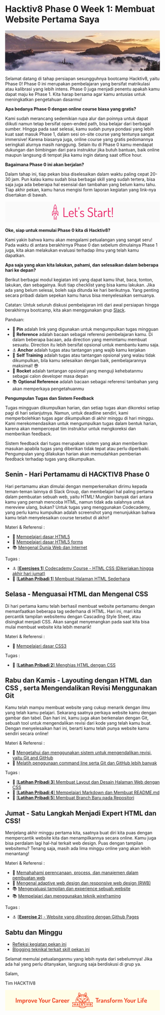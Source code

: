 # Hacktiv8 Phase 0 Week 1: Membuat Website Pertama Saya

![Header](assets/header-w1.jpg)

Selamat datang di tahap persiapan sesungguhnya bootcamp Hacktiv8, yaitu Phase 0! Phase 0 ini merupakan pembelajaran yang bersifat matrikulasi atau kalibrasi yang lebih intens. Phase 0 juga menjadi penentu apakah kamu dapat maju ke Phase 1. Kita harap bersama agar kamu antusias untuk meningkatkan pengetahuan dasarmu!

**Apa bedanya Phase 0 dengan online course biasa yang gratis?**

Kami sudah merancang sedemikian rupa alur dan poinnya untuk dapat diikuti namun tetap bersifat open-ended path, bisa belajar dari berbagai sumber. Hingga pada saat selesai, kamu sudah punya pondasi yang lebih kuat saat masuk Phase 1, dalam sesi on-site course yang tentunya sangat immersive! Karena biasanya juga, online course yang gratis pedomannya seringkali alurnya masih nanggung. Selain itu di Phase 0 kamu mendapat dukungan dan bimbingan dari para instruktur jika butuh bantuan, baik online maupun langsung di tempat jika kamu ingin datang saat office hour.

**Bagaimana Phase 0 ini akan berjalan?**

Dalam tahap ini, tiap pekan bisa diselesaikan dalam waktu paling cepat 20-30 jam. Pun kalau kamu sudah bisa berbagai skill yang sudah tertera, bisa saja juga ada beberapa hal esensial dan tambahan yang belum kamu tahu. Tiap akhir pekan, kamu harus mengisi form laporan kegiatan yang link-nya disertakan di bawah.

![Let's start!](assets/start.png)

**Oke, siap untuk memulai Phase 0 kita di Hacktiv8?**

Kami yakin bahwa kamu akan mengalami petualangan yang sangat seru! Pada waktu di antara berakhirnya Phase 0 dan sebelum dimulainya Phase 1 juga, kita akan melakukan evaluasi terhadap ilmu yang telah kamu dapatkan.

**Apa saja yang akan kita lakukan, pahami, dan selesaikan dalam beberapa hari ke depan?**

Berikut berbagai modul kegiatan inti yang dapat kamu lihat, baca, tonton, lakukan, dan sebagainya. Ikuti tiap checklist yang bisa kamu lakukan. Jika ada yang belum selesai, boleh saja ditunda ke hari berikutnya. Yang penting secara pribadi dalam sepekan kamu harus bisa menyelesaikan semuanya.

Catatan: Untuk seluruh diskusi pembelajaran inti dari awal persiapan hingga berakhirnya bootcamp, kita akan menggunakan grup [Slack](https://slack.com/).

Panduan:
- :pushpin: **Pin** adalah link yang digunakan untuk mengumpulkan tugas mingguan
- :notebook_with_decorative_cover: **Reference** adalah bacaan sebagai referensi pembelajaran kamu. Di dalam beberapa bacaan, ada direction yang memintamu membuat sesuatu. Direction itu lebih bersifat opsional untuk membantu kamu saja.
- :anchor: **Anchor** adalah tugas atau tantangan yang wajib kamu kerjakan
- 💪 **Self Training** adalah tugas atau tantangan opsional yang walau tidak dikumpulkan, bila kamu selesaikan dengan baik, pembelajarannya maksimal! 😎
- :rocket: **Rocket** adalah tantangan opsional yang menguji kehebatanmu sebagai calon developer masa depan
- :books: **Optional Reference** adalah bacaan sebagai referensi tambahan yang akan memperkaya pengetahuanmu

**Pengumpulan Tugas dan Sistem Feedback**

Tugas mingguan dikumpulkan harian, dan setiap tugas akan dikoreksi setiap pagi di hari selanjutnya. Namun, untuk deadline sendiri, kami memperbolehkan tugas agar dikumpulkan di akhir minggu di hari minggu. Kami merekomendasikan untuk mengumpulkan tugas dalam bentuk harian, karena akan mempercepat tim instruktur untuk mengkoreksi dan memberikan feedback.

<!-- Untuk mengumpulkan tugas, gunakan:
- :pushpin: [Form Pengumpulan Tugas Week 1 (Lively Fox/Batch 12)](https://airtable.com/shrvqPpSgxcxjjSXU) -->

Sistem feedback dari tugas merupakan sistem yang akan memberikan masukan apabila tugas yang diberikan tidak tepat atau perlu diperbaiki. Pengumpulan yang dilakukan harian akan memudahkan pemberian feedback terhadap tugas yang dikumpulkan.

## Senin - Hari Pertamamu di HACKTIV8 Phase 0
Hari pertamamu akan dimulai dengan memperkenalkan dirimu kepada teman-teman lainnya di Slack Group, dan
membelajari hal paling pertama dalam pembuatan sebuah web, yaitu HTML! Mungkin banyak dari antara kamu
yang pernah mencoba HTML, namun tidak ada salahnya untuk mereview ulang, bukan? Untuk tugas yang menggunakan Codecademy, yang perlu kamu kumpulkan adalah screenshot yang menunjukkan bahwa kamu telah menyelesaikan course tersebut di akhir!

Materi & Referensi :
- :notebook_with_decorative_cover:
[Mempelajari dasar HTML5](https://github.com/hacktiv8/phase-0-activities/blob/master/modules/html5-basics.md)
- :notebook_with_decorative_cover:
[Mempelajari dasar HTML5 forms](https://github.com/hacktiv8/phase-0-activities/blob/master/modules/html5-forms-basics.md)
- :books:
[Mengenal Dunia Web dan Internet](https://github.com/hacktiv8/phase-0-activities/blob/master/modules/internet-web.md)

Tugas :
- :anchor:
[[**Exercises 1**] Codecademy Course - HTML CSS (Dikerjakan hingga akhir hari jumat)](https://www.codecademy.com/learn/learn-html-css)
- 💪
[[**Latihan Pribadi 1**] Membuat Halaman HTML Sederhana](modules/anchor-laman-web-pertamaku.md)

## Selasa - Menguasai HTML dan Mengenal CSS
Di hari pertama kamu telah berhasil membuat website pertamamu dengan memanfaatkan beberapa tag sederhana di HTML. Hari ini, mari kita percantik tampilan websitemu dengan Cascading Style Sheet, atau disingkat menjadi CSS. Akan sangat menyenangkan pada saat kita bisa mulai membuat website kita lebih menarik!

Materi & Referensi :
- :notebook_with_decorative_cover:
[Mempelajari dasar CSS3](https://github.com/hacktiv8/phase-0-activities/blob/master/modules/css3-basics.md)

Tugas :
- 💪
[[**Latihan Pribadi 2**] Menghias HTML dengan CSS](modules/anchor-css-selector-and-styling.md)

## Rabu dan Kamis - Layouting dengan HTML dan CSS , serta Mengendalikan Revisi Menggunakan Git
Kamu telah mampu membuat website yang cukup menarik dengan ilmu yang telah kamu pelajari. Sekarang saatnya
perkaya website kamu dengan gambar dan tabel. Dan hari ini, kamu juga akan berkenalan dengan Git, sebuah
tool untuk mengendalikan revisi dari kode yang telah kamu buat. Dengan menyelesaikan hari ini, berarti kamu
telah punya website kamu sendiri secara online!

Materi & Referensi :

- :notebook_with_decorative_cover:
[Mengetahui dan menggunakan sistem untuk mengendalikan revisi, yaitu Git and GitHub](https://github.com/hacktiv8/phase-0-activities/blob/master/modules/git-github-basics.md)
- :notebook_with_decorative_cover:
[Melatih penggunaan command line serta Git dan GitHub lebih banyak](https://github.com/hacktiv8/phase-0-activities/blob/master/modules/cli-git-github-practice.md)

Tugas :

- 💪
[[**Latihan Pribadi 3**] Membuat Layout dan Desain Halaman Web dengan CSS](modules/anchor-css-layouting.md)
- 💪
[[**Latihan Pribadi 4**] Mempelajari Markdown dan Membuat README.md](https://github.com/hacktiv8/phase-0-activities/blob/master/modules/markdown-anchor.md)
- 💪
[[**Latihan Pribadi 5**] Membuat Branch Baru pada Repositori](https://github.com/hacktiv8/phase-0-activities/blob/master/modules/git-branch-anchor.md)


## Jumat - Satu Langkah Menjadi Expert HTML dan CSS!
Menjelang akhir minggu pertama kita, saatnya buat diri kita puas dengan mempercantik website kita dan
menampilkannya secara online. Kamu juga bisa perdalam lagi hal-hal terkait web design. Puas dengan tampilan websitemu? Tenang saja, masih ada lima minggu online yang akan lebih menantang!

Materi & Referensi :
- :notebook_with_decorative_cover:
[Memahahami perencanaan, process, dan manajemen dalam pembuatan web](https://github.com/hacktiv8/phase-0-activities/blob/master/modules/web-dev-process.md)
- :notebook_with_decorative_cover:
[Mengenal adaptive web design dan responsive web design (RWB)](https://github.com/hacktiv8/phase-0-activities/blob/master/modules/web-design.md)
- :books:
[Mengevaluasi tampilan dan experience sebuah website](https://github.com/hacktiv8/phase-0-activities/blob/master/modules/web-evaluation.md)
- :books:
[Mempelajari dan menggunakan teknik wireframing](https://github.com/hacktiv8/phase-0-activities/blob/master/modules/wireframing.md)

Tugas :
- :anchor:
[[**Exercise 2**] - Website yang dihosting dengan Github Pages](https://github.com/hacktiv8/phase-0-activities/blob/master/modules/github-pages-rev.md)


## Sabtu dan Minggu

-  [Refleksi kegiatan pekan ini](https://github.com/hacktiv8/phase-0-activities/blob/master/modules/reflection.md)
-  [Blogging teknikal terkait skill pekan ini](https://github.com/hacktiv8/phase-0-activities/blob/master/modules/blog.md)

Selamat memulai petualanganmu yang lebih nyata dari sebelumnya! Jika ada hal yang perlu ditanyakan, langsung saja berdiskusi di grup ya.

Salam,

Tim HACKTIV8

![Hacktiv8 Banner](assets/banner.png)
